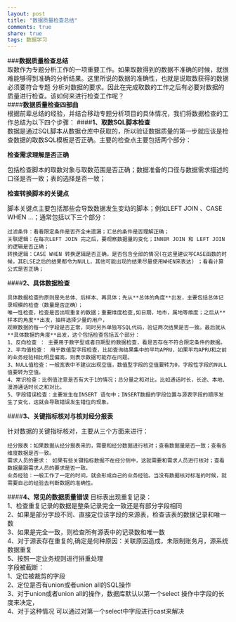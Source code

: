 ```yaml
---
layout: post
title: "数据质量检查总结"
comments: true
share: true
tags: 数据学习
---
```

###**数据质量检查总结**		
取数作为专题分析工作的一项重要工作。如果取数得到的数据不准确的时候，就很难能够得到准确的分析结果。这里所说的数据的准确性，也就是说取数获得的数据必须要符合专题
分析对数据的要求。因此在完成取数的工作之后有必要对数据的质量进行检查。该如何来进行检查工作呢？		
####**数据质量检查四部曲**		
根据前辈总结的经验，并结合移动专题分析项目的具体情况，我们将数据检查的工作总结为以下四个步骤：
####**1、取数SQL脚本检查**		
数据是通过SQL脚本从数据仓库中获取的，所以验证数据质量的第一步就应该是检查数据的取数SQL模板是否正确。主要的检查点主要包括两个部分：		
		
**检查需求理解是否正确**
		
包括检查脚本的取数对象与取数范围是否正确；数据准备的口径与数据需求描述的口径是否一致；表的选择是否一致；		

**检查转换脚本的关键点**		

脚本关键点主要包括那些会导致数据发生变动的脚本；例如LEFT JOIN 、CASE WHEN ...；通常包括以下三个部分：		

	过滤条件：看看限定条件是否齐全未遗漏；汇总的条件是否理解正确；				
	关联逻辑：在每次LEFT JOIN 完之后，要观察数据量的变化；INNER JOIN 和 LEFT JOIN 的逻辑是否正确；				
	转换逻辑：CASE WHEN 转换逻辑是否正确，是否包含全部的情况(在这里建议写CASE函数的时候，其ELSE之后的结果都令为NULL，其他可能出现的结果尽量使用WHEN来表达) ；看看计算公式是否正确；		

####**2、具体数据检查**		

	具体数据检查的原则是先总体、后样本、再具体；先从**总体的角度**出发，主要包括总体记录规模的检查（数量是否正确）；
	唯一性检查，检查是否出现重复的数据；重要维度检查,如日期，地市，属地等维度；之后从**样本的角度**出发，抽样选择少量的用户，
	观察数据的每一个字段是否正常，同时另外单独写SQL代码，验证两次结果是否一致。最后就从**具体数据的角度**出发，这个包括检查包括五个部分：
	1、反向检查 ： 主要用于数字型或者日期型的数据检查，看是否存在不符合限定条件的数据。		
	2、平均值检查： 用于数值型字段检查，比如查询结果集中的平均APRU，如果平均APRU和之前的业务经验相比明显偏高，则表示数据可能存在问题。		
	3、NULL值检查：一般宽表中不建议出现空值，数值型字段的空值要转为0，字段性字段的NULL值要转为空值。			
	4、常识检查：比例值注意是否有大于1的情况；总分量之和对比，比如通话时长，长途、本地、漫游通话时长之和对比。
	5、字段错误检查：主要发生在INSERT 语句中；INSERT数据的字段位置与源表字段的顺序发生了变化，这就会导致错误发生错位的现象。		
		
####**3、关键指标核对与核对经分报表**		

针对数据的关键指标核对，主要从三个方面来进行：		
		
	经分报表：如果数据从经分报表来的，需要和经分数据进行核对；查看数据量是否一致；查看各维度数据是否一致。		
	需求人员的要求： 如果有些关键指标数据不在经分侧中，这就需要和需求人员进行核对；查看数据量跟需求人员的要求是否一致。			
	业务经验：一般工作了一定的时间，就会形成自己的业务经验。当没有数据核对标准的时候，就需要自己的经验去判断数据的准确性。				

####**4、常见的数据质量错误**
	目标表出现重复记录：			
	1、检查重复记录的数据是整条记录完全一致还是有部分字段相同		
	2、如果是部分字段不同、直接定位该字段的来源表，检查该表的数据记录和唯一数		
	3、如果是完全一致，则检查所有源表中的记录数和唯一数		
	4、对于源表存在重复的,确定是何种原因：关联原因造成，未限制账务月，源系统数据重复		
	5、按照一定业务规则进行排重处理		
	字段被截断：		
	1、定位被裁剪的字段			
	2、定位是否有union或者union all的SQL操作		
	3、对于union或者union all的操作，数据库默认以第一个select 操作中字段的长度来决定，			
	4、对于这种情况 可以通过对第一个select中字段进行cast来解决		










